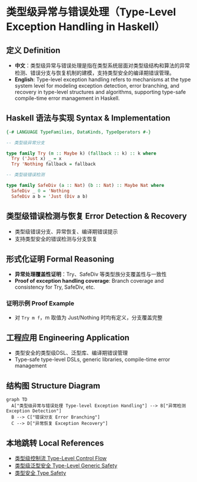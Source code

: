 # 类型级异常与错误处理（Type-Level Exception Handling in Haskell）

## 定义 Definition

- **中文**：类型级异常与错误处理是指在类型系统层面对类型级结构和算法的异常检测、错误分支与恢复机制的建模，支持类型安全的编译期错误管理。
- **English**: Type-level exception handling refers to mechanisms at the type system level for modeling exception detection, error branching, and recovery in type-level structures and algorithms, supporting type-safe compile-time error management in Haskell.

## Haskell 语法与实现 Syntax & Implementation

```haskell
{-# LANGUAGE TypeFamilies, DataKinds, TypeOperators #-}

-- 类型级异常分支

type family Try (m :: Maybe k) (fallback :: k) :: k where
  Try ('Just x) _ = x
  Try 'Nothing fallback = fallback

-- 类型级错误检测

type family SafeDiv (a :: Nat) (b :: Nat) :: Maybe Nat where
  SafeDiv _ 0 = 'Nothing
  SafeDiv a b = 'Just (Div a b)
```

## 类型级错误检测与恢复 Error Detection & Recovery

- 类型级错误分支、异常恢复、编译期错误提示
- 支持类型安全的错误检测与分支恢复

## 形式化证明 Formal Reasoning

- **异常处理覆盖性证明**：Try、SafeDiv 等类型族分支覆盖性与一致性
- **Proof of exception handling coverage**: Branch coverage and consistency for Try, SafeDiv, etc.

### 证明示例 Proof Example

- 对 `Try m f`，m 取值为 Just/Nothing 时均有定义，分支覆盖完整

## 工程应用 Engineering Application

- 类型安全的类型级DSL、泛型库、编译期错误管理
- Type-safe type-level DSLs, generic libraries, compile-time error management

## 结构图 Structure Diagram

```mermaid
graph TD
  A["类型级异常与错误处理 Type-level Exception Handling"] --> B["异常检测 Exception Detection"]
  B --> C["错误分支 Error Branching"]
  C --> D["异常恢复 Exception Recovery"]
```

## 本地跳转 Local References

- [类型级控制流 Type-Level Control Flow](../106-Type-Level-Control-Flow/01-Type-Level-Control-Flow-in-Haskell.md)
- [类型级泛型安全 Type-Level Generic Safety](../40-Type-Level-Generic-Safety/01-Type-Level-Generic-Safety-in-Haskell.md)
- [类型安全 Type Safety](../14-Type-Safety/01-Type-Safety-in-Haskell.md)
